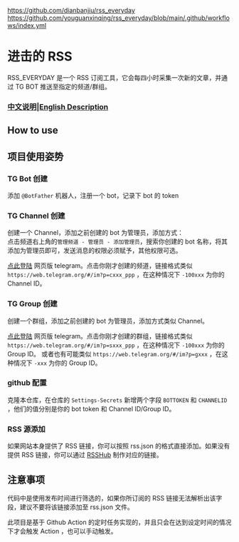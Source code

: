 https://github.com/dianbanjiu/rss_everyday
https://github.com/youguanxinqing/rss_everyday/blob/main/.github/workflows/index.yml

# 进击的 RSS
RSS_EVERYDAY 是一个 RSS 订阅工具，它会每四小时采集一次新的文章，并通过 TG BOT 推送至指定的频道/群组。
### [中文说明](https://github.com/GuangzheJiang/rss_everyday/blob/main/README.md)|[English Description](https://github.com/GuangzheJiang/rss_everyday/blob/main/README_en.md)
## How to use
## 项目使用姿势

### TG Bot 创建
添加 `@BotFather` 机器人，注册一个 bot，记录下 bot 的 token  

### TG Channel 创建
创建一个 Channel，添加之前创建的 bot 为管理员，添加方式：  
点击频道右上角的`管理频道 - 管理员 - 添加管理员`，搜索你创建的 bot 名称，将其添加为管理员即可，发送消息的权限必须赋予，其他权限可选。  

[点此登陆](https://web.telegram.org) 网页版 telegram。点击你刚才创建的频道，链接格式类似 `https://web.telegram.org/#/im?p=cxxx_ppp` ，在这种情况下 `-100xxx` 为你的 Channel ID。  

### TG Group 创建
创建一个群组，添加之前创建的 bot 为管理员，添加方式类似 Channel。  

[点此登陆](https://web.telegram.org) 网页版 telegram。点击你刚才创建的群组，链接格式类似`https://web.telegram.org/#/im?p=sxxx_ppp` ，在这种情况下 `-100xxx` 为你的 Group ID。
或者也有可能类似 `https://web.telegram.org/#/im?p=gxxx` ，在这种情况下 `-xxx` 为你的 Group ID。  

### github 配置
克隆本仓库，在仓库的 `Settings-Secrets` 新增两个字段 `BOTTOKEN` 和 `CHANNELID` ，他们的值分别是你的 bot token 和 Channel ID/Group ID。


### RSS 源添加

如果网站本身提供了 RSS 链接，你可以按照 rss.json 的格式直接添加。如果没有提供 RSS 链接，你可以通过 [RSSHub](https://docs.rsshub.app/) 制作对应的链接。

## 注意事项
代码中是使用发布时间进行筛选的，如果你所订阅的 RSS 链接无法解析出该字段，建议不要将该链接添加至 rss.json 文件。

此项目是基于 Github Action 的定时任务实现的，并且只会在达到设定时间的情况下才会触发 Action ，也可以手动触发。
